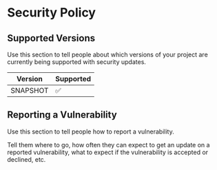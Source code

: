 # Security Policy

## Supported Versions

Use this section to tell people about which versions of your project are
currently being supported with security updates.

| Version   | Supported          |
| -------   | ------------------ |
| SNAPSHOT  | :white_check_mark: |

## Reporting a Vulnerability

Use this section to tell people how to report a vulnerability.

Tell them where to go, how often they can expect to get an update on a
reported vulnerability, what to expect if the vulnerability is accepted or
declined, etc.
